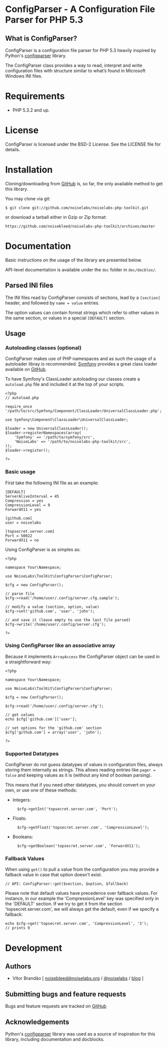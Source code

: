 ConfigParser - A Configuration File Parser for PHP 5.3
=======================================================

What is ConfigParser?
---------------------

ConfigParser is a configuration file parser for PHP 5.3 heavily inspired by Python's [configparser](http://docs.python.org/dev/library/configparser.html) library.

The ConfigParser class provides a way to read, interpret and write configuration files with structure similar to what’s found in Microsoft Windows INI files.

Requirements
============

* PHP 5.3.2 and up.

License
========

ConfigParser is licensed under the BSD-2 License. See the LICENSE file for details.

Installation
============

Cloning/downloading from [GitHub](https://github.com/noiselabs/noiselabs-php-toolkit) is, so far, the only available method to get this library.

You may clone via git:

	$ git clone git://github.com/noiselabs/noiselabs-php-toolkit.git

or download a tarball either in Gzip or Zip format:

	https://github.com/noisebleed/noiselabs-php-toolkit/archives/master

Documentation
==============

Basic instructions on the usage of the library are presented below.

API-level documentation is available under the `doc` folder in `doc/docblox/`.

Parsed INI files
--------------------

The INI files read by ConfigParser consists of sections, lead by a `[section]` header, and followed by `name = value`  entries.

The option values can contain format strings which refer to other values in
the same section, or values in a special `[DEFAULT]` section.

Usage
-----

### Autoloading classes (optional)

ConfigParser makes use of PHP namespaces and as such the usage of a autoloader libray is recommended. [Symfony](https://github.com/symfony/symfony) provides a great class loader available on [GitHub](https://github.com/symfony/ClassLoader).

To have Symfony's ClassLoader autoloading our classes create a `autoload.php` file  and included it at the top of your scripts.

	<?php
	// autoload.php

	require_once '/path/to/src/Symfony/Component/ClassLoader/UniversalClassLoader.php';

	use Symfony\Component\ClassLoader\UniversalClassLoader;

	$loader = new UniversalClassLoader();
	$loader->registerNamespaces(array(
		'Symfony' => '/path/to/symfony/src',
		'NoiseLabs' => '/path/to/noiselabs-php-toolkit/src',
	));
	$loader->register();

	?>

### Basic usage

First take the following INI file as an example:

	[DEFAULT]
	ServerAliveInterval = 45
	Compression = yes
	CompressionLevel = 9
	ForwardX11 = yes

	[github.com]
	user = noiselabs

	[topsecret.server.com]
	Port = 50022
	ForwardX11 = no

Using ConfigParser is as simples as:

	<?php

	namespace Your\Namespace;

	use NoiseLabs\ToolKit\ConfigParser\ConfigParser;

	$cfg = new ConfigParser();

	// parse file
	$cfg->read('/home/user/.config/server.cfg.sample');

	// modify a value (section, option, value)
	$cfg->set('github.com', 'user', 'john');

	// and save it (leave empty to use the last file parsed)
	$cfg->write('/home/user/.config/server.cfg');

	?>

### Using ConfigParser like an associative array

Because it implements `ArrayAccess` the ConfigParser object can be used in a straightforward way:

	<?php

	namespace Your\Namespace;

	use NoiseLabs\ToolKit\ConfigParser\ConfigParser;

	$cfg = new ConfigParser();

	$cfg->read('/home/user/.config/server.cfg');

	// get values
	echo $cfg['github.com']['user'];

	// set options for the 'github.com' section
	$cfg['github.com'] = array('user', 'john');

	?>

### Supported Datatypes

ConfigParser do not guess datatypes of values in configuration files, always storing them internally as strings. This allows reading entries like `pager = false` and keeping values as it is (without any kind of boolean parsing).

This means that if you need other datatypes, you should convert on your own, or use one of these methods:

* Integers:

		$cfg->getInt('topsecret.server.com', 'Port');

* Floats:

		$cfg->getFloat('topsecret.server.com', 'CompressionLevel');

* Booleans:

		$cfg->getBoolean('topsecret.server.com', 'ForwardX11');

### Fallback Values

When using `get()` to pull a value from the configuration you may provide a fallback value in case that option doesn't exist.

	// API: ConfigParser::get($section, $option, $fallback)

Please note that default values have precedence over fallback values. For instance, in our example the 'CompressionLevel' key was specified only in the 'DEFAULT' section. If we try to get it from the section 'topsecret.server.com', we will always get the default, even if we specify a fallback:

	echo $cfg->get('topsecret.server.com', 'CompressionLevel', '3');
	// prints 9

Development
===========

Authors
-------

* Vítor Brandão [ <noisebleed@noiselabs.org> / [@noiselabs](http://twitter.com/noiselabs) / [blog](http://blog.noiselabs.org) ]

Submitting bugs and feature requests
------------------------------------

Bugs and feature requests are tracked on [GitHub](https://github.com/noiselabs/noiselabs-php-toolkit/issues)

Acknowledgements
-----------------

Python's [configparser](http://docs.python.org/dev/library/configparser.html) library was used as a source of inspiration for this library, including documentation and docblocks.